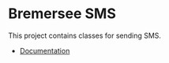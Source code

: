 # Bremersee SMS

This project contains classes for sending SMS.

- [Documentation](https://nexus.bremersee.org/repository/maven-sites/bremersee-sms/1.0.5-SNAPSHOT/index.html)
